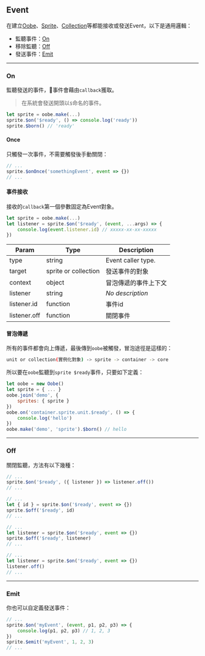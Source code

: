 ## Event

在建立[Oobe](./oobe.md)、[Sprite](../sprite/structure.md)、[Collection](../collection/structure.md)等都能接收或發送Event，以下是通用邏輯：

* 監聽事件：[On](#on)
* 移除監聽：[Off](#off)
* 發送事件：[Emit](#emit)

---

### On

監聽發送的事件，事件會藉由`callback`獲取。

> 在系統會發送開頭以`$`命名的事件。

```js
let sprite = oobe.make(...)
sprite.$on('$ready', () => console.log('ready'))
sprite.$born() // 'ready'
```

#### Once

只觸發一次事件，不需要觸發後手動關閉：

```js
// ...
sprite.$onOnce('somethingEvent', event => {})
// ...
```

#### 事件接收

接收的`callback`第一個參數固定為Event對象。

```js
let sprite = oobe.make(...)
let listener = sprite.$on('$ready', (event, ...args) => {
    console.log(event.listener.id) // xxxxx-xx-xx-xxxxx
})
```

| Param        | Type                 | Description             |
| ---          | ---                  | ---                     |
| type         | string               | Event caller type.      |
| target       | sprite or collection | 發送事件的對象             |
| context      | object               | 冒泡傳遞的事件上下文        |
| listener     | string               | _No description_        |
| listener.id  | function             | 事件id                  |
| listener.off | function             | 關閉事件                 |

#### 冒泡傳遞

所有的事件都會向上傳遞，最後傳到`oobe`被觸發，冒泡途徑是這樣的：

```bash
unit or collection(實例化對象) -> sprite -> container -> core
```

所以要在`oobe`監聽到`sprite $ready`事件，只要如下定義：

```js
let oobe = new Oobe()
let sprite = { ... }
oobe.join('demo', {
    sprites: { sprite }
})
oobe.on('container.sprite.unit.$ready', () => {
    console.log('hello')
})
oobe.make('demo', 'sprite').$born() // hello
```

---

### Off

關閉監聽，方法有以下幾種：

```js
// ...
sprite.$on('$ready', ({ listener }) => listener.off())
// ...
```

```js
// ...
let { id } = sprite.$on('$ready', event => {})
sprite.$off('$ready', id)
// ...
```

```js
// ...
let listener = sprite.$on('$ready', event => {})
sprite.$off('$ready', listener)
// ...
```

```js
// ...
let listener = sprite.$on('$ready', event => {})
listener.off()
// ...
```

---

### Emit

你也可以自定義發送事件：

```js
// ...
sprite.$on('myEvent', (event, p1, p2, p3) => {
    console.log(p1, p2, p3) // 1, 2, 3
})
sprite.$emit('myEvent', 1, 2, 3)
// ...
```
